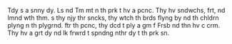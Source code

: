 Tdy s a snny dy. Ls nd Tm mt n th prk t hv a pcnc. Thy hv sndwchs, frt, nd lmnd wth thm. s thy njy thr sncks, thy wtch th brds flyng by nd th chldrn plyng n th plygrnd. ftr th pcnc, thy dcd t ply a gm f Frsb nd thn hv c crm. Thy hv a grt dy nd lk frwrd t spndng nthr dy t th prk sn.
